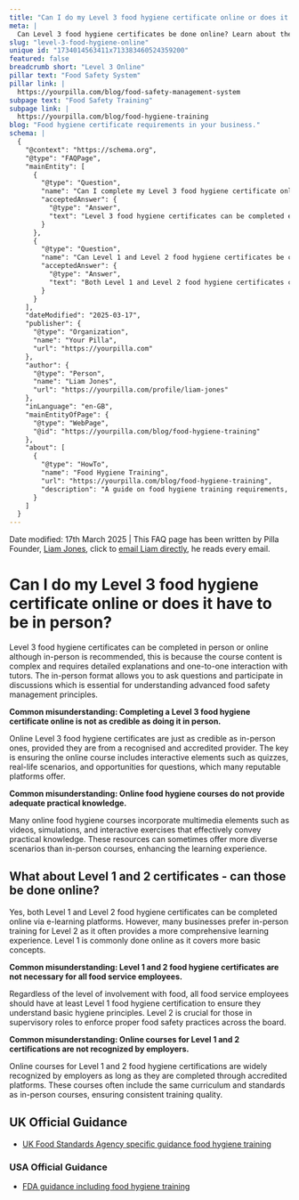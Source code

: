 ```yaml
---
title: "Can I do my Level 3 food hygiene certificate online or does it have to be in person?"
meta: |
  Can Level 3 food hygiene certificates be done online? Learn about the differences between online and in-person training for Level 1, 2 and 3 food safety courses.
slug: "level-3-food-hygiene-online"
unique id: "1734014563411x713383460524359200"
featured: false
breadcrumb short: "Level 3 Online"
pillar text: "Food Safety System"
pillar link: |
  https://yourpilla.com/blog/food-safety-management-system
subpage text: "Food Safety Training"
subpage link: |
  https://yourpilla.com/blog/food-hygiene-training
blog: "Food hygiene certificate requirements in your business."
schema: |
  {
    "@context": "https://schema.org",
    "@type": "FAQPage",
    "mainEntity": [
      {
        "@type": "Question",
        "name": "Can I complete my Level 3 food hygiene certificate online, or must it be done in person?",
        "acceptedAnswer": {
          "@type": "Answer",
          "text": "Level 3 food hygiene certificates can be completed either online or in person. However, in-person training is recommended because it provides detailed explanations and one-on-one interaction with tutors, which is essential for grasping advanced food safety management principles."
        }
      },
      {
        "@type": "Question",
        "name": "Can Level 1 and Level 2 food hygiene certificates be completed online?",
        "acceptedAnswer": {
          "@type": "Answer",
          "text": "Both Level 1 and Level 2 food hygiene certificates can be completed online via e-learning platforms. Many businesses, however, prefer in-person training for Level 2 due to its comprehensive learning experience, while Level 1 is commonly done online since it covers basic concepts."
        }
      }
    ],
    "dateModified": "2025-03-17",
    "publisher": {
      "@type": "Organization",
      "name": "Your Pilla",
      "url": "https://yourpilla.com"
    },
    "author": {
      "@type": "Person",
      "name": "Liam Jones",
      "url": "https://yourpilla.com/profile/liam-jones"
    },
    "inLanguage": "en-GB",
    "mainEntityOfPage": {
      "@type": "WebPage",
      "@id": "https://yourpilla.com/blog/food-hygiene-training"
    },
    "about": [
      {
        "@type": "HowTo",
        "name": "Food Hygiene Training",
        "url": "https://yourpilla.com/blog/food-hygiene-training",
        "description": "A guide on food hygiene training requirements, including what certification levels are needed for different roles in a food business."
      }
    ]
  }
---
```


Date modified: 17th March 2025 | This FAQ page has been written by Pilla Founder, [Liam Jones](https://yourpilla.com/profile/liam-jones), click to [email Liam directly](https://mailto:liam@yourpilla.com), he reads every email.

# Can I do my Level 3 food hygiene certificate online or does it have to be in person?

Level 3 food hygiene certificates can be completed in person or online although in-person is recommended, this is because the course content is complex and requires detailed explanations and one-to-one interaction with tutors. The in-person format allows you to ask questions and participate in discussions which is essential for understanding advanced food safety management principles.

**Common misunderstanding: Completing a Level 3 food hygiene certificate online is not as credible as doing it in person.**

Online Level 3 food hygiene certificates are just as credible as in-person ones, provided they are from a recognised and accredited provider. The key is ensuring the online course includes interactive elements such as quizzes, real-life scenarios, and opportunities for questions, which many reputable platforms offer.

**Common misunderstanding: Online food hygiene courses do not provide adequate practical knowledge.**

Many online food hygiene courses incorporate multimedia elements such as videos, simulations, and interactive exercises that effectively convey practical knowledge. These resources can sometimes offer more diverse scenarios than in-person courses, enhancing the learning experience.

## What about Level 1 and 2 certificates - can those be done online?

Yes, both Level 1 and Level 2 food hygiene certificates can be completed online via e-learning platforms. However, many businesses prefer in-person training for Level 2 as it often provides a more comprehensive learning experience. Level 1 is commonly done online as it covers more basic concepts.

**Common misunderstanding: Level 1 and 2 food hygiene certificates are not necessary for all food service employees.**

Regardless of the level of involvement with food, all food service employees should have at least Level 1 food hygiene certification to ensure they understand basic hygiene principles. Level 2 is crucial for those in supervisory roles to enforce proper food safety practices across the board.

**Common misunderstanding: Online courses for Level 1 and 2 certifications are not recognized by employers.**

Online courses for Level 1 and 2 food hygiene certifications are widely recognized by employers as long as they are completed through accredited platforms. These courses often include the same curriculum and standards as in-person courses, ensuring consistent training quality.

## UK Official Guidance

-   [UK Food Standards Agency specific guidance food hygiene training](https://www.food.gov.uk/business-guidance/food-hygiene-for-your-business?utm_source=chatgpt.com)
    

### USA Official Guidance

-   [FDA guidance including food hygiene training](https://www.fda.gov/food/retail-food-protection/retail-food-industryregulatory-assistance-training)